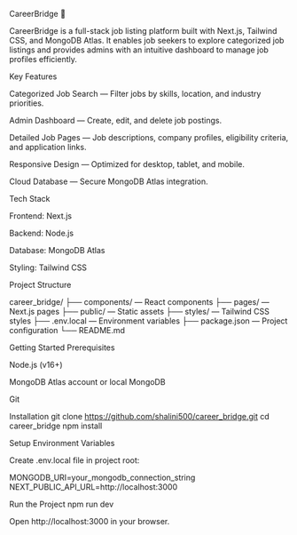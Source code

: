 CareerBridge 🚀

CareerBridge is a full-stack job listing platform built with Next.js, Tailwind CSS, and MongoDB Atlas.
It enables job seekers to explore categorized job listings and provides admins with an intuitive dashboard to manage job profiles efficiently.

Key Features

Categorized Job Search — Filter jobs by skills, location, and industry priorities.

Admin Dashboard — Create, edit, and delete job postings.

Detailed Job Pages — Job descriptions, company profiles, eligibility criteria, and application links.

Responsive Design — Optimized for desktop, tablet, and mobile.

Cloud Database — Secure MongoDB Atlas integration.

Tech Stack

Frontend: Next.js

Backend: Node.js

Database: MongoDB Atlas

Styling: Tailwind CSS

Project Structure

career_bridge/
├── components/ — React components
├── pages/ — Next.js pages
├── public/ — Static assets
├── styles/ — Tailwind CSS styles
├── .env.local — Environment variables
├── package.json — Project configuration
└── README.md

Getting Started
Prerequisites

Node.js (v16+)

MongoDB Atlas account or local MongoDB

Git

Installation
git clone https://github.com/shalini500/career_bridge.git
cd career_bridge
npm install

Setup Environment Variables

Create .env.local file in project root:

MONGODB_URI=your_mongodb_connection_string
NEXT_PUBLIC_API_URL=http://localhost:3000

Run the Project
npm run dev


Open http://localhost:3000
 in your browser.
